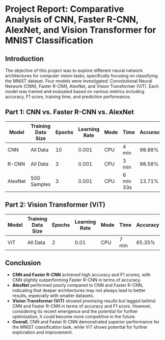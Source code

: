 # Project Report: Comparative Analysis of CNN, Faster R-CNN, AlexNet, and Vision Transformer for MNIST Classification

## Introduction
The objective of this project was to explore different neural network architectures for computer vision tasks, specifically focusing on classifying the MNIST dataset. Four models were investigated: Convolutional Neural Network (CNN), Faster R-CNN, AlexNet, and Vision Transformer (ViT). Each model was trained and evaluated based on various metrics including accuracy, F1 score, training time, and prediction performance.

## Part 1: CNN vs. Faster R-CNN vs. AlexNet
| Model   | Training Data Size | Epochs | Learning Rate | Mode | Time     | Accuracy | F1 Score | Prediction Time for 4 Handwritten | Probability |
|---------|--------------------|--------|---------------|------|----------|----------|----------|-----------------------------------|-------------|
| CNN     | All Data           | 10     | 0.001         | CPU  | 4 min    | 98.88%   | 0.99     | 9                                 | 68.73%      |
| R-CNN   | All Data           | 3      | 0.001         | CPU  | 3 min    | 98.58%   | 0.99     | 4                                 | 95.79%      |
| AlexNet | 500 Samples        | 3      | 0.001         | CPU  | 6 min 33s| 13.71%   | 0.05     | 7                                 | 19.03%      |

## Part 2: Vision Transformer (ViT)
| Model | Training Data Size | Epochs | Learning Rate | Mode | Time | Accuracy | F1 Score | Prediction Time for 4 Handwritten | Probability |
|-------|--------------------|--------|---------------|------|------|----------|----------|-----------------------------------|-------------|
| ViT   | All Data           | 2      | 0.01          | CPU  | 7 min| 65.35%   | 0.63     | 1                                 | 22.90%      |

## Conclusion
- **CNN and Faster R-CNN** achieved high accuracy and F1 scores, with CNN slightly outperforming Faster R-CNN in terms of accuracy.
- **AlexNet** performed poorly compared to CNN and Faster R-CNN, indicating that deeper architectures may not always lead to better results, especially with smaller datasets.
- **Vision Transformer (ViT)** showed promising results but lagged behind CNN and Faster R-CNN in terms of accuracy and F1 score. However, considering its recent emergence and the potential for further optimization, it could become more competitive in the future.
- **Overall**, CNN and Faster R-CNN demonstrated superior performance for the MNIST classification task, while ViT shows potential for further exploration and improvement.

